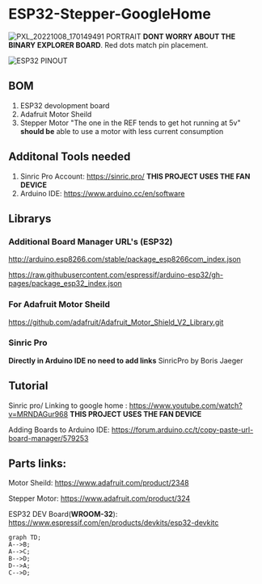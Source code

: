 # ESP32-Stepper-GoogleHome

![PXL_20221008_170149491 PORTRAIT](https://user-images.githubusercontent.com/96370103/194719110-753e4c8a-6163-4716-aebe-1170014e988a.jpg)
**DONT WORRY ABOUT THE BINARY EXPLORER BOARD**. Red dots match pin placement. 

![ESP32 PINOUT](https://user-images.githubusercontent.com/96370103/194719681-100162ab-d7fe-4bb1-9bd2-6ad1edf939de.png)

## BOM
1. ESP32 devolopment board
2. Adafruit Motor Sheild
3. Stepper Motor "The one in the REF tends to get hot running at 5v" **should be** able to use a motor with less current consumption

## Additonal Tools needed
1. Sinric Pro Account: https://sinric.pro/ **THIS PROJECT USES THE FAN DEVICE**
2. Arduino IDE: https://www.arduino.cc/en/software

## Librarys

### Additional Board Manager URL's (ESP32)

http://arduino.esp8266.com/stable/package_esp8266com_index.json

https://raw.githubusercontent.com/espressif/arduino-esp32/gh-pages/package_esp32_index.json

### For Adafruit Motor Sheild

https://github.com/adafruit/Adafruit_Motor_Shield_V2_Library.git

### Sinric Pro

**Directly in Arduino IDE no need to add links**
SinricPro by Boris Jaeger




## Tutorial 

Sinric pro/ Linking to google home : https://www.youtube.com/watch?v=MRNDAGur968 **THIS PROJECT USES THE FAN DEVICE**

Adding Boards to Arduino IDE: https://forum.arduino.cc/t/copy-paste-url-board-manager/579253

## Parts links:

Motor Sheild: https://www.adafruit.com/product/2348

Stepper Motor: https://www.adafruit.com/product/324

ESP32 DEV Board(**WROOM-32**): https://www.espressif.com/en/products/devkits/esp32-devkitc

```mermaid
graph TD;
A-->B;
A-->C;
B-->D;
D-->A;
C-->D;
```



